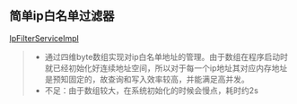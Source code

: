 ## 简单ip白名单过滤器

[IpFilterServiceImpl](https://github.com/yinhutjfox/tjf-demo-utils/blob/master/white-Ip-Address-Filter/src/main/java/tjf/whitIpAddressFilter/impl/IpFilterServiceImpl.java)
> - 通过四维byte数组实现对ip白名单地址的管理。由于数组在程序启动时就已经初始化好连续地址空间，所以对于每一个ip地址其对应内存地址是预知固定的，故查询和写入效率较高，并能满足高并发。
> - 不足：由于数组较大，在系统初始化的时候会慢点，耗时约2s